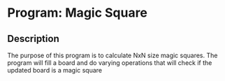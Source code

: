 # Program: Magic Square
## Description
The purpose of this program is to calculate NxN size magic squares. The program will fill a board and do varying operations that will check if the updated board is a magic square


 



